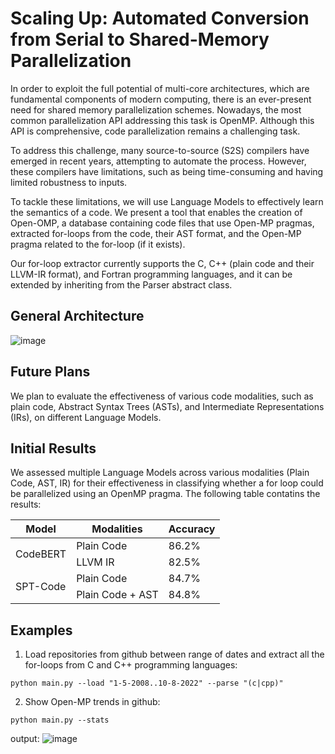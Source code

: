# Scaling Up: Automated Conversion from Serial to Shared-Memory Parallelization

In order to exploit the full potential of multi-core architectures, which are fundamental components of modern computing, there is an ever-present need for shared memory parallelization schemes. Nowadays, the most common parallelization API addressing this task is OpenMP. Although this API is comprehensive, code parallelization remains a challenging task.

To address this challenge, many source-to-source (S2S) compilers have emerged in recent years, attempting to automate the process. However, these compilers have limitations, such as being time-consuming and having limited robustness to inputs.

To tackle these limitations, we will use Language Models to effectively learn the semantics of a code. We present a tool that enables the creation of Open-OMP, a database containing code files that use Open-MP pragmas, extracted for-loops from the code, their AST format, and the Open-MP pragma related to the for-loop (if it exists).

Our for-loop extractor currently supports the C, C++ (plain code and their LLVM-IR format), and Fortran programming languages, and it can be extended by inheriting from the Parser abstract class.


## General Architecture

![image](https://user-images.githubusercontent.com/48416212/225433045-3219d663-9244-4274-ac60-f897317c68d5.png)


## Future Plans

We plan to evaluate the effectiveness of various code modalities, such as plain code, Abstract Syntax Trees (ASTs), and Intermediate Representations (IRs), on different Language Models.

## Initial Results

We assessed multiple Language Models across various modalities (Plain Code, AST, IR) for their effectiveness in classifying whether a for loop could be parallelized using an OpenMP pragma. The following table contatins the results:

<table>
    <thead>
        <tr>
            <th>Model</th>
            <th>Modalities</th>
            <th>Accuracy</th>
        </tr>
    </thead>
    <tbody>
        <tr>
            <td rowspan=2>CodeBERT</td>
            <td>Plain Code</td>
            <td>86.2%</td>
        </tr>
        <tr>
            <td>LLVM IR</td>
            <td>82.5%</td>
        </tr>
        <tr>
            <td rowspan=2>SPT-Code</td>
            <td>Plain Code</td>
            <td>84.7%</td>
        </tr>
        <tr>
            <td>Plain Code + AST</td>
            <td>84.8%</td>
        </tr>
    </tbody>
</table>



## Examples

1. Load repositories from github between range of dates and extract all the for-loops from C and C++ programming languages:
```
python main.py --load "1-5-2008..10-8-2022" --parse "(c|cpp)"
```

2. Show Open-MP trends in github:
```
python main.py --stats
```
output:
![image](https://user-images.githubusercontent.com/48416212/194878405-4261c503-328b-46b1-883c-5b8dda06d7a3.png)

